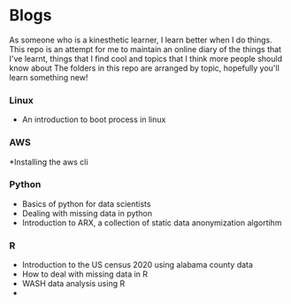 # Blogs
As someone who is a kinesthetic learner, I learn better when I do things. This repo is an attempt for me to maintain an online diary of the things that I've learnt, things that I find cool and topics that I think more people should know about
The folders in this repo are arranged by topic, hopefully you'll learn something new!

### Linux
* An introduction to boot process in linux

### AWS
*Installing the aws cli

### Python
* Basics of python for data scientists
* Dealing with missing data in python
* Introduction to ARX, a collection of static data anonymization algortihm

### R
* Introduction to the US census 2020 using alabama county data
* How to deal with missing data in R
* WASH data analysis using R
* 
